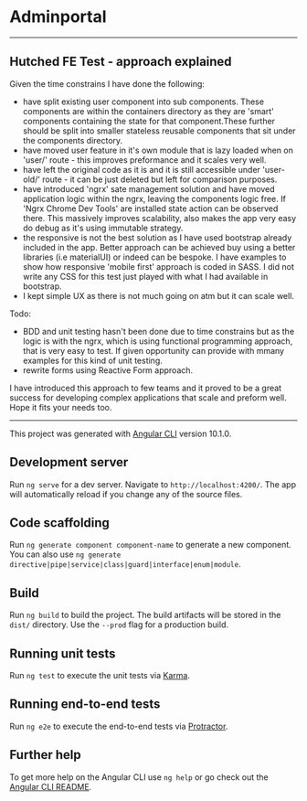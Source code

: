 # Adminportal
****
## Hutched FE Test - approach explained
Given the time constrains I have done the following: 
- have split existing user component into sub components. These components are within the containers directory as they are 'smart' components containing the state for that component.These further should be split into smaller stateless reusable components that sit under the components directory.
- have moved user feature in it's own module that is lazy loaded when on 'user/' route - this improves preformance and it scales very well. 
- have left the original code as it is and it is still accessible under 'user-old/' route - it can be just deleted but left for comparison purposes.   
- have introduced 'ngrx' sate management solution and have moved application logic within the ngrx, leaving the components logic free. If 'Ngrx Chrome Dev Tools' are installed state action can be observed there. This massively improves scalability, also makes the app very easy do debug as it's using immutable strategy.
- the responsive is not the best solution as I have used bootstrap already included in the app. Better approach can be achieved buy using a better libraries (i.e materialUI) or indeed can be bespoke. I have examples to show how responsive 'mobile first' approach is coded in SASS. I did not write any CSS for this test just played with what I had available in bootstrap.
- I kept simple UX as there is not much going on atm but it can scale well.

Todo: 
- BDD and unit testing hasn't been done due to time constrains but as the logic is with the ngrx, which is using functional programming approach, that is very easy to test. If given opportunity can provide with mmany examples for this kind of unit testing. 
- rewrite forms using Reactive Form approach. 

I have introduced this approach to few teams and it proved to be a great success for developing complex applications that scale and preform well. Hope it fits your needs too.  
****
This project was generated with [Angular CLI](https://github.com/angular/angular-cli) version 10.1.0.

## Development server

Run `ng serve` for a dev server. Navigate to `http://localhost:4200/`. The app will automatically reload if you change any of the source files.

## Code scaffolding

Run `ng generate component component-name` to generate a new component. You can also use `ng generate directive|pipe|service|class|guard|interface|enum|module`.

## Build

Run `ng build` to build the project. The build artifacts will be stored in the `dist/` directory. Use the `--prod` flag for a production build.

## Running unit tests

Run `ng test` to execute the unit tests via [Karma](https://karma-runner.github.io).

## Running end-to-end tests

Run `ng e2e` to execute the end-to-end tests via [Protractor](http://www.protractortest.org/).

## Further help

To get more help on the Angular CLI use `ng help` or go check out the [Angular CLI README](https://github.com/angular/angular-cli/blob/master/README.md).

